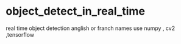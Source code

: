 # object_detect_in_real_time
real time object detection anglish or franch names use numpy , cv2 ,tensorflow 
